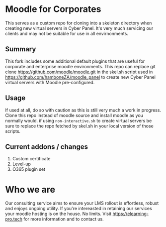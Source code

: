# Moodle for Corporates

This serves as a custom repo for cloning into a skeleton directory when creating new virtual servers in Cyber Panel. It's very much servicing our clients and may not be suitable for use in all envirnonments.

## Summary

This fork includes some additional default plugins that are useful for corporate and enterprise moodle environments. This repo can replace git clone https://github.com/moodle/moodle.git in the skel.sh script used in https://github.com/hamboneZA/moodle_panel to create new Cyber Panel virtual servers with Moodle pre-configured.

## Usage

If used at all, do so with caution as this is still very much a work in progress. Clone this repo instead of moodle source and install moodle as you normally would. if using <code>non-interactive.sh</code> to create virtual servers be sure to replace the repo fetched by skel.sh in your local version of those scripts.
  
## Current addons / changes

1. Custom certificate
2. Level-up
3. O365 plugin set

# Who we are

Our consulting service aims to ensure your LMS rollout is effortless, robust and enjoys ongoing utility. If you're intereasted in retaining our services your moodle hosting is on the house. No limits. Visit https://elearning-pro.tech for more information and to contact us.
